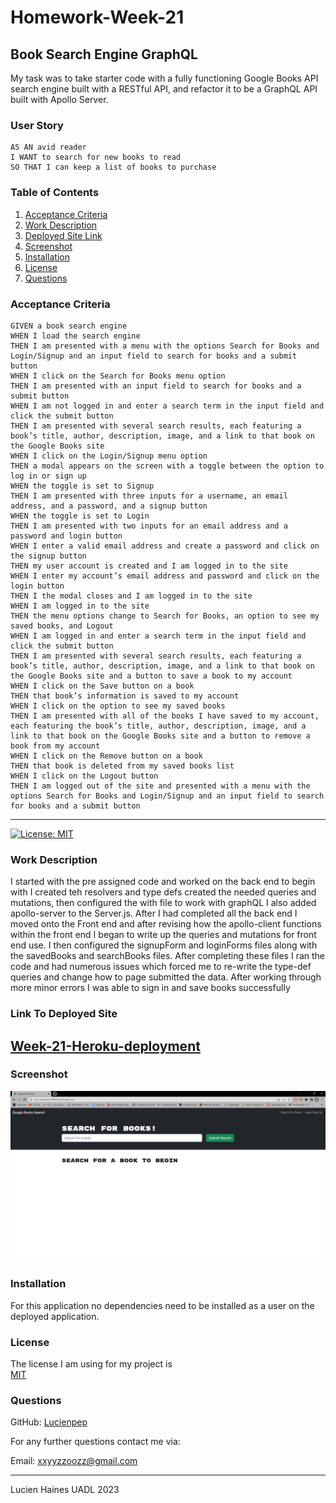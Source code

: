 # Homework-Week-21
## Book Search Engine GraphQL

 My task was to take starter code with a fully functioning Google Books API search engine built with a RESTful API, and refactor it to be a GraphQL API built with Apollo Server.

### User Story
```
AS AN avid reader
I WANT to search for new books to read
SO THAT I can keep a list of books to purchase
```

### Table of Contents
1. [Acceptance Criteria](#acceptance-criteria)
2. [Work Description](#work-description)
3. [Deployed Site Link](#link-to-deployed-site)
4. [Screenshot](#screenshot)
5. [Installation](#installation)
6. [License](#license)
7. [Questions](#questions)

### Acceptance Criteria
```
GIVEN a book search engine
WHEN I load the search engine
THEN I am presented with a menu with the options Search for Books and Login/Signup and an input field to search for books and a submit button
WHEN I click on the Search for Books menu option
THEN I am presented with an input field to search for books and a submit button
WHEN I am not logged in and enter a search term in the input field and click the submit button
THEN I am presented with several search results, each featuring a book’s title, author, description, image, and a link to that book on the Google Books site
WHEN I click on the Login/Signup menu option
THEN a modal appears on the screen with a toggle between the option to log in or sign up
WHEN the toggle is set to Signup
THEN I am presented with three inputs for a username, an email address, and a password, and a signup button
WHEN the toggle is set to Login
THEN I am presented with two inputs for an email address and a password and login button
WHEN I enter a valid email address and create a password and click on the signup button
THEN my user account is created and I am logged in to the site
WHEN I enter my account’s email address and password and click on the login button
THEN I the modal closes and I am logged in to the site
WHEN I am logged in to the site
THEN the menu options change to Search for Books, an option to see my saved books, and Logout
WHEN I am logged in and enter a search term in the input field and click the submit button
THEN I am presented with several search results, each featuring a book’s title, author, description, image, and a link to that book on the Google Books site and a button to save a book to my account
WHEN I click on the Save button on a book
THEN that book’s information is saved to my account
WHEN I click on the option to see my saved books
THEN I am presented with all of the books I have saved to my account, each featuring the book’s title, author, description, image, and a link to that book on the Google Books site and a button to remove a book from my account
WHEN I click on the Remove button on a book
THEN that book is deleted from my saved books list
WHEN I click on the Logout button
THEN I am logged out of the site and presented with a menu with the options Search for Books and Login/Signup and an input field to search for books and a submit button 
```

---
[![License: MIT](https://img.shields.io/badge/License-MIT-yellow.svg)](https://opensource.org/licenses/MIT)

### Work Description

I started with the pre assigned code and worked on the back end to begin with I created teh resolvers and type defs created the needed queries and mutations, then configured the with file to work with graphQL I also added apollo-server to the Server.js.
After I had completed all the back end I moved onto the Front end and after revising how the apollo-client functions within the front end I began to write up the queries and mutations for front end use. I then configured the signupForm and loginForms files along with the savedBooks and searchBooks files. After completing these files I ran the code and had numerous issues which forced me to re-write the type-def queries and change how to page submitted the data. After working through more minor errors I was able to sign in and save books successfully 


### Link To Deployed Site

## [Week-21-Heroku-deployment](https://calm-brushlands-98665.herokuapp.com/)

### Screenshot

![Book Search Engine](./assets/Screenshot21.png)

### Installation

For this application no dependencies need to be installed as a user on the deployed application.

### License

The license I am using for my project is<br>[MIT](https://opensource.org/licenses/MIT)

### Questions

GitHub: [Lucienpep](https://github.com/Lucienpep)<br>

For any further questions contact me via:

Email: <xxyyzzoozz@gmail.com>

---
Lucien Haines UADL 2023